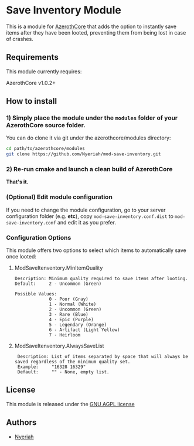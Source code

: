 # Save Inventory Module

This is a module for [AzerothCore](http://www.azerothcore.org) that adds the option to instantly save items after they have been looted, preventing them from being lost in case of crashes. 

## Requirements

This module currently requires:

AzerothCore v1.0.2+

## How to install

### 1) Simply place the module under the `modules` folder of your AzerothCore source folder.

You can do clone it via git under the azerothcore/modules directory:

```sh
cd path/to/azerothcore/modules
git clone https://github.com/Nyeriah/mod-save-inventory.git
```


### 2) Re-run cmake and launch a clean build of AzerothCore

**That's it.**

### (Optional) Edit module configuration

If you need to change the module configuration, go to your server configuration folder (e.g. **etc**), copy `mod-save-inventory.conf.dist` to `mod-save-inventory.conf` and edit it as you prefer.

### Configuration Options

This module offers two options to select which items to automatically save once looted:

1) ModSaveItenventory.MinItemQuality

       Description: Minimum quality required to save items after looting.
       Default:     2 - Uncommon (Green)
       
       Possible Values:
                    0 - Poor (Gray)
                    1 - Normal (White)
                    2 - Uncommon (Green)
                    3 - Rare (Blue)
                    4 - Epic (Purple)
                    5 - Legendary (Orange)
                    6 - Artifact (Light Yellow)
                    7 - Heirloom

2) ModSaveItenventory.AlwaysSaveList

        Description: List of items separated by space that will always be saved regardless of the minimum quality set.
        Example:     "16328 16329"
        Default:     "" - None, empty list.


## License

This module is released under the [GNU AGPL license](https://github.com/azerothcore/mod-transmog/blob/master/LICENSE)

## Authors

- [Nyeriah](https://github.com/Nyeriah)





